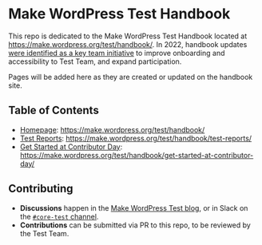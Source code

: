 # Make WordPress Test Handbook

This repo is dedicated to the Make WordPress Test Handbook located at https://make.wordpress.org/test/handbook/. In 2022, handbook updates [were identified as a key team initiative](https://make.wordpress.org/test/2022/03/02/test-team-chat-summary-1-march-2022/) to improve onboarding and accessibility to Test Team, and expand participation.

Pages will be added here as they are created or updated on the handbook site.

## Table of Contents
- [Homepage](homepage.md): https://make.wordpress.org/test/handbook/
- [Test Reports](test-reports.md): https://make.wordpress.org/test/handbook/test-reports/
- [Get Started at Contributor Day](contributor-day.md): https://make.wordpress.org/test/handbook/get-started-at-contributor-day/

## Contributing
- **Discussions** happen in the [Make WordPress Test blog](https://make.wordpress.org/test/), or in Slack on the [`#core-test` channel](https://wordpress.slack.com/messages/core-test/).
- **Contributions** can be submitted via PR to this repo, to be reviewed by the Test Team.
